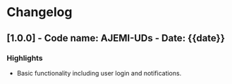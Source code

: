 # Changelog

## [1.0.0] - Code name: AJEMI-UDs - Date: {{date}}
### Highlights
- Basic functionality including user login and notifications.